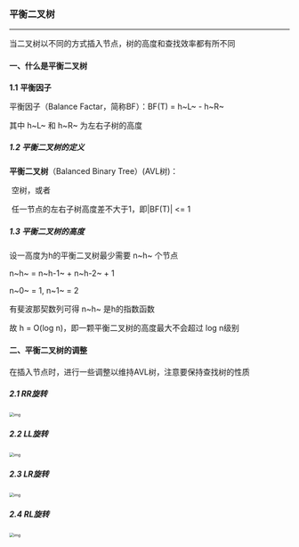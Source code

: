 ### 平衡二叉树

***

当二叉树以不同的方式插入节点，树的高度和查找效率都有所不同



#### 一、什么是平衡二叉树

**1.1** **平衡因子**

平衡因子（Balance Factar，简称BF）：BF(T) = h~L~ - h~R~

其中 h~L~ 和 h~R~ 为左右子树的高度



##### 1.2 平衡二叉树的定义

**平衡二叉树**（Balanced Binary Tree）(AVL树)：

​	空树，或者

​	任一节点的左右子树高度差不大于1，即|BF(T)| <= 1



##### 1.3 平衡二叉树的高度

设一高度为h的平衡二叉树最少需要 n~h~ 个节点

n~h~ = n~h-1~ + n~h-2~ + 1

n~0~ = 1, n~1~ = 2

有斐波那契数列可得 n~h~ 是h的指数函数

故 h = O(log n)，即一颗平衡二叉树的高度最大不会超过 log n级别



#### 二、平衡二叉树的调整

在插入节点时，进行一些调整以维持AVL树，注意要保持查找树的性质

##### 2.1 RR旋转

<img src="https://upload-images.jianshu.io/upload_images/16341130-e8a0eadd89b79b44.jpg?imageMogr2/auto-orient/strip|imageView2/2/w/1200" alt="img" style="zoom: 50%;" />

##### 2.2 LL旋转 

<img src="https://upload-images.jianshu.io/upload_images/16341130-d62d49d0d9b7af74.jpg?imageMogr2/auto-orient/strip|imageView2/2/w/1200" alt="img" style="zoom: 50%;" />

##### 2.3 LR旋转

<img src="https://upload-images.jianshu.io/upload_images/16341130-7419d372f9c01b1b.jpg?imageMogr2/auto-orient/strip|imageView2/2/w/1200" alt="img" style="zoom:50%;" />

##### 2.4 RL旋转 

<img src="https://upload-images.jianshu.io/upload_images/16341130-446f90cbac460ae8.jpg?imageMogr2/auto-orient/strip|imageView2/2/w/1200" alt="img" style="zoom:50%;" />